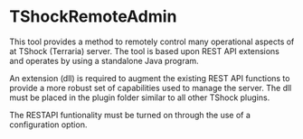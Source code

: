 # TShockRemoteAdmin
This tool provides a method to remotely control many operational aspects of at TShock (Terraria) server. The tool is based upon REST API extensions and operates by using a standalone Java program.

An extension (dll) is required to augment the existing REST API functions to provide a more robust set of capabilities used to manage the server. The dll must be placed in the plugin folder similar to all other TShock plugins.

The RESTAPI funtionality must be turned on through the use of a configuration option. 